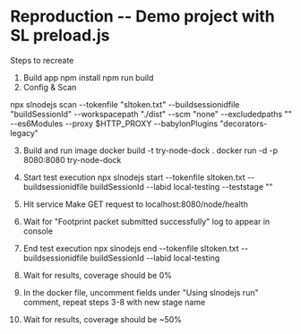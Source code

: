 # Reproduction -- Demo project with SL preload.js

Steps to recreate
1. Build app
npm install
npm run build
2. Config & Scan

npx slnodejs scan --tokenfile "sltoken.txt" --buildsessionidfile "buildSessionId" --workspacepath "./dist" --scm "none" --excludedpaths "" --es6Modules --proxy $HTTP_PROXY --babylonPlugins "decorators-legacy"


3. Build and run image
docker build -t try-node-dock .
docker run -d -p 8080:8080 try-node-dock

4. Start test execution
npx slnodejs start --tokenfile sltoken.txt --buildsessionidfile buildSessionId --labid local-testing --teststage "<STAGE-NAME>"
5. Hit service
Make GET request to localhost:8080/node/health
6. Wait for "Footprint packet submitted successfully" log to appear in console
7. End test execution
npx slnodejs end --tokenfile sltoken.txt --buildsessionidfile buildSessionId --labid local-testing
8. Wait for results, coverage should be 0%
9. In the docker file, uncomment fields under "Using slnodejs run" comment, repeat steps 3-8 with new stage name
10. Wait for results, coverage should be ~50%

